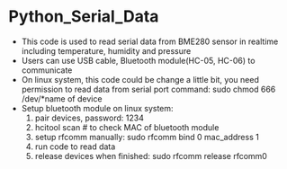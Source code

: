# Python_Serial_Data
 
 
- This code is used to read serial data from BME280 sensor in realtime including temperature, humidity and pressure
- Users can use USB cable, Bluetooth module(HC-05, HC-06) to communicate
- On linux system, this code could be change a little bit, you need permission to read data from serial port
command: sudo chmod 666 /dev/*name of device
- Setup bluetooth module on linux system:
   1. pair devices, password: 1234
   2. hcitool scan # to check MAC of bluetooth module
   3. setup rfcomm manually:
         sudo rfcomm bind 0 mac_address 1
   4. run code to read data
   5. release devices when finished:
        sudo rfcomm release rfcomm0

